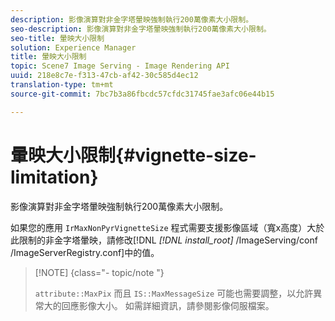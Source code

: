 ```yaml
---
description: 影像演算對非金字塔暈映強制執行200萬像素大小限制。
seo-description: 影像演算對非金字塔暈映強制執行200萬像素大小限制。
seo-title: 暈映大小限制
solution: Experience Manager
title: 暈映大小限制
topic: Scene7 Image Serving - Image Rendering API
uuid: 218e8c7e-f313-47cb-af42-30c585d4ec12
translation-type: tm+mt
source-git-commit: 7bc7b3a86fbcdc57cfdc31745fae3afc06e44b15

---
```



# 暈映大小限制{#vignette-size-limitation}

影像演算對非金字塔暈映強制執行200萬像素大小限制。

如果您的應用 `IrMaxNonPyrVignetteSize` 程式需要支援影像區域（寬x高度）大於此限制的非金字塔暈映，請修改[!DNL *[!DNL install_root]* /ImageServing/conf /ImageServerRegistry.conf]中的值。

>[!NOTE] {class=&quot;- topic/note &quot;}
>
>`attribute::MaxPix` 而且 `IS::MaxMessageSize` 可能也需要調整，以允許異常大的回應影像大小。 如需詳細資訊，請參閱影像伺服檔案。

